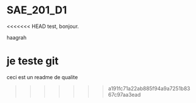# SAE_201_D1

<<<<<<< HEAD
test, bonjour.

haagrah

je teste git
=======
ceci est un readme de qualite
>>>>>>> a191fc71a22ab885f94a9a7251b8367c97aa3ead
